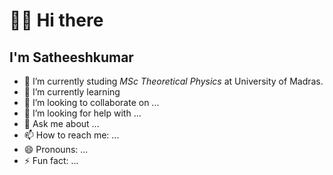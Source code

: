 # 🙋‍♂️ Hi there

## I'm Satheeshkumar 

- 🔭 I’m currently studing _MSc Theoretical Physics_ at University of Madras.
- 🌱 I’m currently learning 
- 👯 I’m looking to collaborate on ...
- 🤔 I’m looking for help with ...
- 💬 Ask me about ...
- 📫 How to reach me: ...
- 😄 Pronouns: ...
- ⚡ Fun fact: ...
